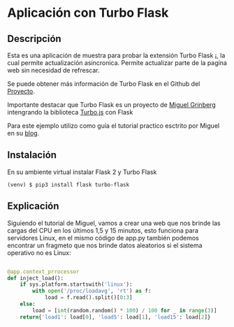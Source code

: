 # Aplicación con Turbo Flask

## Descripción
Esta es una aplicación de muestra para probar la extensión Turbo Flask ¡, la cual permite actualización asincronica. Permite actualizar parte de la pagína web sin necesidad de refrescar.

Se puede obtener más información de Turbo Flask en el Github del [Proyecto](https://github.com/miguelgrinberg/turbo-flask).

Importante destacar que Turbo Flask es un proyecto de [Miguel Grinberg](https://github.com/miguelgrinberg) intengrando la biblioteca [Turbo.js](https://github.com/hotwired/turbo) con Flask

Para este ejemplo utilizo como guía el tutorial practico esctrito por Miguel en su [blog](https://blog.miguelgrinberg.com/post/dynamically-update-your-flask-web-pages-using-turbo-flask).

## Instalación

En su ambiente virtual instalar Flask 2 y Turbo Flask

```
(venv) $ pip3 install flask turbo-flask

```

## Explicación

Siguiendo el tutorial de Miguel, vamos a crear una web que nos brinde las cargas del CPU en los últimos 1,5 y 15 minutos, esto funciona para servidores Linux, en el mismo código de app.py también podemos encontrar un fragmeto que nos brinde datos aleatorios si el sistema operativo no es Linux:

```python

@app.context_prrocessor
def inject_load():
    if sys.platform.startswith('linux'):
        with open('/proc/loadavg', 'rt') as f:
            load = f.read().split()[0:3]
    else:
        load = [int(random.random() * 100) / 100 for _ in range(3)]
    return{'load1': load[0], 'load5': load[1], 'load15': load[2]}

```

